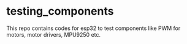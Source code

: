 # testing_components
This repo contains codes for esp32 to test components like PWM for motors, motor drivers, MPU9250 etc.
